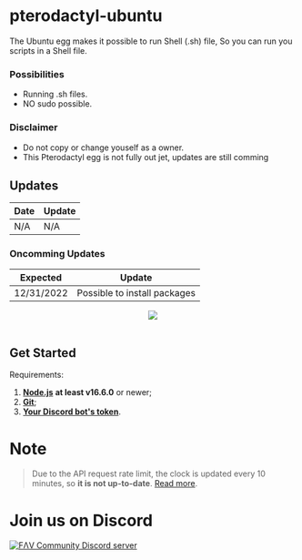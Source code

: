 # pterodactyl-ubuntu

The Ubuntu egg makes it possible to run Shell (.sh) file,
So you can run you scripts in a Shell file.

### Possibilities
 - Running .sh files.
 - NO sudo possible.

### Disclaimer
 - Do not copy or change youself as a owner.
 - This Pterodactyl egg is not fully out jet, updates are still comming

## Updates
 | Date | Update |
 | ------ | ------ |
 | N/A | N/A |
 
 ### Oncomming Updates
 | Expected | Update |
 | ------ | ------ |
 | 12/31/2022 | Possible to install packages |


<div align="center">
    <img src="https://i.imgur.com/iprzBYk.png"><br><br>
</div>


## Get Started
Requirements:
1. [**Node.js**](https://nodejs.org/en/) **at least v16.6.0** or newer;
2. [**Git**](https://git-scm.com/downloads);
3. [**Your Discord bot's token**](https://discord.com/developers/applications/).

# Note
> Due to the API request rate limit, the clock is updated every 10 minutes, so **it is not up-to-date**. [Read more](https://discord.com/developers/docs/topics/rate-limits#invalid-request-limit-aka-cloudflare-bans).

# Join us on Discord
[![FΛV Community Discord server](https://discord.com/api/guilds/400583109789089793/embed.png?style=banner3)](https://discord.gg/TePuaqF)
